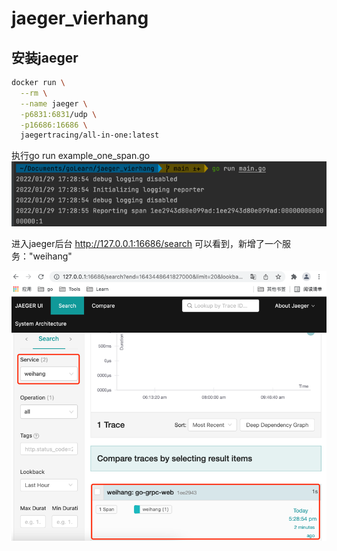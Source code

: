 # jaeger_vierhang

## 安装jaeger
```bash
docker run \
  --rm \
  --name jaeger \
  -p6831:6831/udp \
  -p16686:16686 \
  jaegertracing/all-in-one:latest
```

执行go run example_one_span.go
![img.png](images/img.png)

进入jaeger后台
http://127.0.0.1:16686/search
可以看到，新增了一个服务："weihang"

![img_1.png](images/img_1.png)